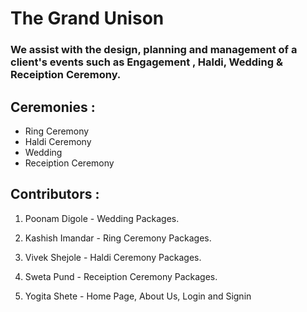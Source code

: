# The Grand Unison
### We assist with the design, planning and management of a client's events such as Engagement , Haldi, Wedding & Receiption Ceremony.
## Ceremonies :
- Ring Ceremony
- Haldi Ceremony
- Wedding
- Receiption Ceremony

## Contributors :

1. Poonam Digole - Wedding Packages.

2. Kashish  Imandar - Ring Ceremony Packages.

3. Vivek Shejole - Haldi Ceremony Packages.

4. Sweta Pund - Receiption Ceremony Packages.

5. Yogita Shete - Home Page, About Us, Login and Signin
